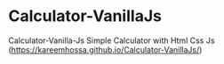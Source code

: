 # Calculator-VanillaJs
Calculator-Vanilla-Js Simple Calculator with Html Css Js
(https://kareemhossa.github.io/Calculator-VanillaJs/)
